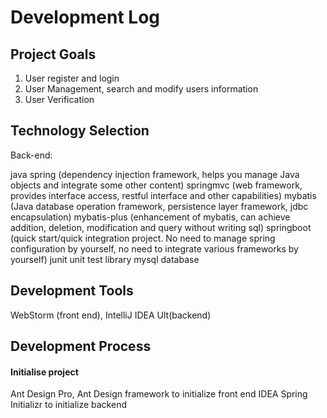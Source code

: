 # Development Log

## Project Goals
1. User register and login
2. User Management, search and modify users information
3. User Verification

## Technology Selection

Back-end:

java
spring (dependency injection framework, helps you manage Java objects and integrate some other content)
springmvc (web framework, provides interface access, restful interface and other capabilities)
mybatis (Java database operation framework, persistence layer framework, jdbc encapsulation)
mybatis-plus (enhancement of mybatis, can achieve addition, deletion, modification and query without writing sql)
springboot (quick start/quick integration project. No need to manage spring configuration by yourself, no need to integrate various frameworks by yourself)
junit unit test library
mysql database

## Development Tools
WebStorm (front end), IntelliJ IDEA Ult(backend)

## Development Process

#### Initialise project
Ant Design Pro, Ant Design framework to initialize front end
IDEA Spring Initializr to initialize backend